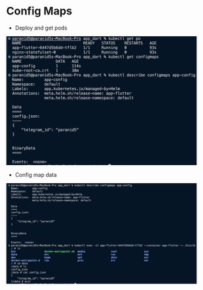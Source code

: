 # Config Maps

* Deploy and get pods

![pods](assets/config_map_deploy.png)

* Config map data

![config](assets/config_map_data.png)